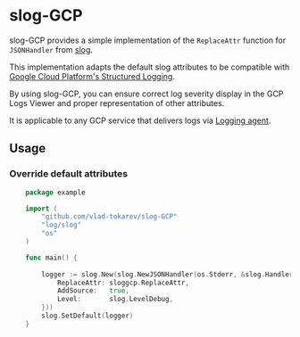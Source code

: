 # slog-GCP

slog-GCP provides a simple implementation of the `ReplaceAttr` 
function for `JSONHandler` from [slog](https://pkg.go.dev/log/slog@master).

This implementation adapts the default slog attributes to be compatible 
with [Google Cloud Platform's Structured Logging](https://cloud.google.com/logging/docs/structured-logging).

By using slog-GCP, you can ensure correct log severity display in the GCP Logs Viewer 
and proper representation of other attributes.

It is applicable to any GCP service that delivers logs via [Logging agent](https://cloud.google.com/logging/docs/agent/logging/configuration#special-fields).


## Usage

### Override default attributes

```go
    package example

    import (
        "github.com/vlad-tokarev/slog-GCP"
		"log/slog"
        "os"
    )

    func main() {
    
        logger := slog.New(slog.NewJSONHandler(os.Stderr, &slog.HandlerOptions{
            ReplaceAttr: sloggcp.ReplaceAttr,
            AddSource:   true,
            Level:       slog.LevelDebug,
        }))
        slog.SetDefault(logger)
    }
```

